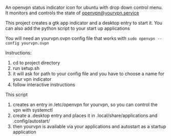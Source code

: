 An openvpn status indicator icon for ubuntu with drop down control menu.
It monitors and controls the state of openvpn@yourvpn.service

This project creates a gtk app indicator and a desktop entry to start it.
You can also add the python script to your start up applications

You will need an yourvpn.ovpn config file that works with ```sudo openvpn --config yourvpn.ovpn```

Instructions:
1. cd to project directory
2. run setup.sh
3. it will ask for path to your config file and you have to choose a name for your vpn indicator
3. follow interactive instructions

This script
1. creates an entry in /etc/openvpn for yourvpn, so you can control the vpn with systemctl
2. create a .desktop entry and places it in .local/share/applications and .config/autostart/ 
3. then yourvpn is available via your applications and autostart as a startup application
